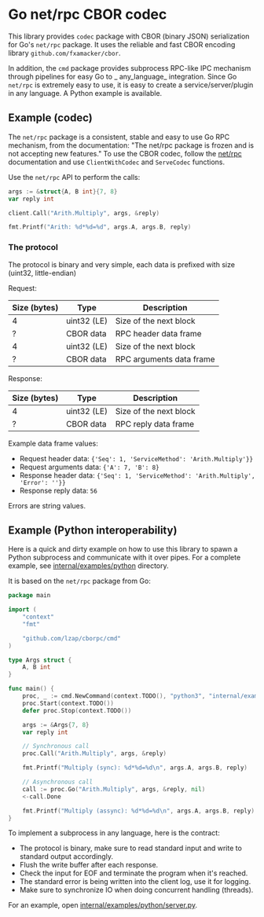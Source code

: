# Go net/rpc CBOR codec

This library provides `codec` package with CBOR (binary JSON) serialization for Go's `net/rpc` package. It uses the
reliable and fast CBOR encoding library `github.com/fxamacker/cbor`.

In addition, the `cmd` package provides subprocess RPC-like IPC mechanism through pipelines for easy Go to _
any_language_ integration. Since Go `net/rpc` is extremely easy to use, it is easy to create a service/server/plugin in
any language. A Python example is available.

## Example (codec)

The `net/rpc` package is a consistent, stable and easy to use Go RPC mechanism, from the documentation: "The net/rpc
package is frozen and is not accepting new features." To use the CBOR codec, follow
the [net/rpc](https://pkg.go.dev/net/rpc) documentation and use `ClientWithCodec` and `ServeCodec` functions.

Use the `net/rpc` API to perform the calls:

```go
args := &struct{A, B int}{7, 8}
var reply int

client.Call("Arith.Multiply", args, &reply)

fmt.Printf("Arith: %d*%d=%d", args.A, args.B, reply)
```

### The protocol

The protocol is binary and very simple, each data is prefixed with size (uint32, little-endian)

Request:

| Size (bytes) | Type        | Description              |
|--------------|-------------|--------------------------|
| 4            | uint32 (LE) | Size of the next block   |
| ?            | CBOR data   | RPC header data frame    |
| 4            | uint32 (LE) | Size of the next block   |
| ?            | CBOR data   | RPC arguments data frame |

Response:

| Size (bytes) | Type        | Description              |
|--------------|-------------|--------------------------|
| 4            | uint32 (LE) | Size of the next block   |
| ?            | CBOR data   | RPC reply data frame     |

Example data frame values:

* Request header data: `{'Seq': 1, 'ServiceMethod': 'Arith.Multiply'}}`
* Request arguments data: `{'A': 7, 'B': 8}`
* Response header data: `{'Seq': 1, 'ServiceMethod': 'Arith.Multiply', 'Error': ''}}`
* Response reply data: `56`

Errors are string values.

## Example (Python interoperability)

Here is a quick and dirty example on how to use this library to spawn a Python subprocess and communicate with it over
pipes. For a complete example, see [internal/examples/python](internal/examples/python) directory.

It is based on the `net/rpc` package from Go:

```go
package main

import (
	"context"
	"fmt"

	"github.com/lzap/cborpc/cmd"
)

type Args struct {
	A, B int
}

func main() {
	proc, _ := cmd.NewCommand(context.TODO(), "python3", "internal/examples/python/service.py")
	proc.Start(context.TODO())
	defer proc.Stop(context.TODO())

	args := &Args{7, 8}
	var reply int

	// Synchronous call
	proc.Call("Arith.Multiply", args, &reply)

	fmt.Printf("Multiply (sync): %d*%d=%d\n", args.A, args.B, reply)

	// Asynchronous call
	call := proc.Go("Arith.Multiply", args, &reply, nil)
	<-call.Done

	fmt.Printf("Multiply (assync): %d*%d=%d\n", args.A, args.B, reply)
}
```

To implement a subprocess in any language, here is the contract:

* The protocol is binary, make sure to read standard input and write to standard output accordingly.
* Flush the write buffer after each response.
* Check the input for EOF and terminate the program when it's reached.
* The standard error is being written into the client log, use it for logging.
* Make sure to synchronize IO when doing concurrent handling (threads).

For an example, open [internal/examples/python/server.py](internal/examples/python/server.py).